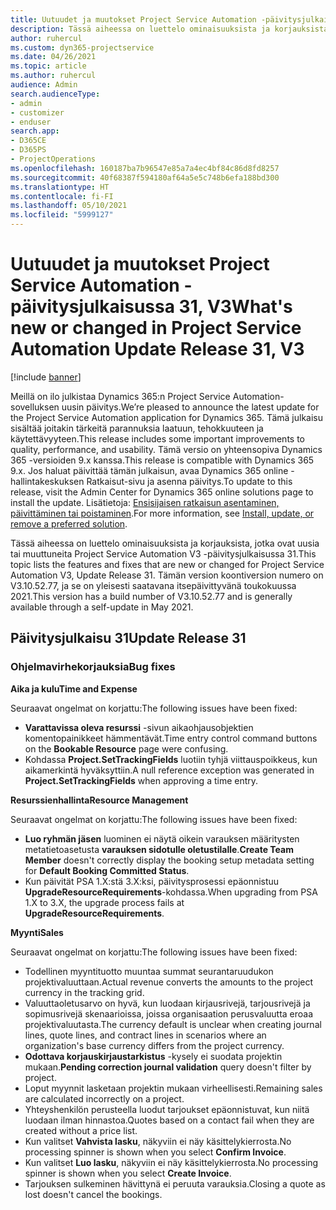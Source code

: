 ```yaml
---
title: Uutuudet ja muutokset Project Service Automation -päivitysjulkaisussa 31, V3
description: Tässä aiheessa on luettelo ominaisuuksista ja korjauksista, jotka ovat käytettävissä Project Service Automation -päivitysjulkaisussa 31, V3.
author: ruhercul
ms.custom: dyn365-projectservice
ms.date: 04/26/2021
ms.topic: article
ms.author: ruhercul
audience: Admin
search.audienceType:
- admin
- customizer
- enduser
search.app:
- D365CE
- D365PS
- ProjectOperations
ms.openlocfilehash: 160187ba7b96547e85a7a4ec4bf84c86d8fd8257
ms.sourcegitcommit: 40f68387f594180af64a5e5c748b6efa188bd300
ms.translationtype: HT
ms.contentlocale: fi-FI
ms.lasthandoff: 05/10/2021
ms.locfileid: "5999127"
---
```

# <a name="whats-new-or-changed-in-project-service-automation-update-release-31-v3"></a><span data-ttu-id="50af3-103">Uutuudet ja muutokset Project Service Automation -päivitysjulkaisussa 31, V3</span><span class="sxs-lookup"><span data-stu-id="50af3-103">What's new or changed in Project Service Automation Update Release 31, V3</span></span>

[!include [banner](../includes/psa-now-project-operations.md)]

<span data-ttu-id="50af3-104">Meillä on ilo julkistaa Dynamics 365:n Project Service Automation-sovelluksen uusin päivitys.</span><span class="sxs-lookup"><span data-stu-id="50af3-104">We’re pleased to announce the latest update for the Project Service Automation application for Dynamics 365.</span></span> <span data-ttu-id="50af3-105">Tämä julkaisu sisältää joitakin tärkeitä parannuksia laatuun, tehokkuuteen ja käytettävyyteen.</span><span class="sxs-lookup"><span data-stu-id="50af3-105">This release includes some important improvements to quality, performance, and usability.</span></span> <span data-ttu-id="50af3-106">Tämä versio on yhteensopiva Dynamics 365 -versioiden 9.x kanssa.</span><span class="sxs-lookup"><span data-stu-id="50af3-106">This release is compatible with Dynamics 365 9.x.</span></span> <span data-ttu-id="50af3-107">Jos haluat päivittää tämän julkaisun, avaa Dynamics 365 online -hallintakeskuksen Ratkaisut-sivu ja asenna päivitys.</span><span class="sxs-lookup"><span data-stu-id="50af3-107">To update to this release, visit the Admin Center for Dynamics 365 online solutions page to install the update.</span></span> <span data-ttu-id="50af3-108">Lisätietoja: [Ensisijaisen ratkaisun asentaminen, päivittäminen tai poistaminen](/power-platform/admin/install-remove-preferred-solution).</span><span class="sxs-lookup"><span data-stu-id="50af3-108">For more information, see [Install, update, or remove a preferred solution](/power-platform/admin/install-remove-preferred-solution).</span></span>

<span data-ttu-id="50af3-109">Tässä aiheessa on luettelo ominaisuuksista ja korjauksista, jotka ovat uusia tai muuttuneita Project Service Automation V3 -päivitysjulkaisussa 31.</span><span class="sxs-lookup"><span data-stu-id="50af3-109">This topic lists the features and fixes that are new or changed for Project Service Automation V3, Update Release 31.</span></span> <span data-ttu-id="50af3-110">Tämän version koontiversion numero on V3.10.52.77, ja se on yleisesti saatavana itsepäivittyvänä toukokuussa 2021.</span><span class="sxs-lookup"><span data-stu-id="50af3-110">This version has a build number of V3.10.52.77 and is generally available through a self-update in May 2021.</span></span>

## <a name="update-release-31"></a><span data-ttu-id="50af3-111">Päivitysjulkaisu 31</span><span class="sxs-lookup"><span data-stu-id="50af3-111">Update Release 31</span></span>

### <a name="bug-fixes"></a><span data-ttu-id="50af3-112">Ohjelmavirhekorjauksia</span><span class="sxs-lookup"><span data-stu-id="50af3-112">Bug fixes</span></span>

<span data-ttu-id="50af3-113">**Aika ja kulu**</span><span class="sxs-lookup"><span data-stu-id="50af3-113">**Time and Expense**</span></span>

<span data-ttu-id="50af3-114">Seuraavat ongelmat on korjattu:</span><span class="sxs-lookup"><span data-stu-id="50af3-114">The following issues have been fixed:</span></span>

- <span data-ttu-id="50af3-115">**Varattavissa oleva resurssi** -sivun aikaohjausobjektien komentopainikkeet hämmentävät.</span><span class="sxs-lookup"><span data-stu-id="50af3-115">Time entry control command buttons on the **Bookable Resource** page were confusing.</span></span>
- <span data-ttu-id="50af3-116">Kohdassa **Project.SetTrackingFields** luotiin tyhjä viittauspoikkeus, kun aikamerkintä hyväksyttiin.</span><span class="sxs-lookup"><span data-stu-id="50af3-116">A null reference exception was generated in **Project.SetTrackingFields** when approving a time entry.</span></span>

<span data-ttu-id="50af3-117">**Resurssienhallinta**</span><span class="sxs-lookup"><span data-stu-id="50af3-117">**Resource Management**</span></span>

<span data-ttu-id="50af3-118">Seuraavat ongelmat on korjattu:</span><span class="sxs-lookup"><span data-stu-id="50af3-118">The following issues have been fixed:</span></span>

- <span data-ttu-id="50af3-119">**Luo ryhmän jäsen** luominen ei näytä oikein varauksen määritysten metatietoasetusta **varauksen sidotulle oletustilalle**.</span><span class="sxs-lookup"><span data-stu-id="50af3-119">**Create Team Member** doesn't correctly display the booking setup metadata setting for **Default Booking Committed Status**.</span></span>
- <span data-ttu-id="50af3-120">Kun päivität PSA 1.X:stä 3.X:ksi, päivitysprosessi epäonnistuu **UpgradeResourceRequirements**-kohdassa.</span><span class="sxs-lookup"><span data-stu-id="50af3-120">When upgrading from PSA 1.X to 3.X, the upgrade process fails at **UpgradeResourceRequirements**.</span></span>


<span data-ttu-id="50af3-121">**Myynti**</span><span class="sxs-lookup"><span data-stu-id="50af3-121">**Sales**</span></span>

<span data-ttu-id="50af3-122">Seuraavat ongelmat on korjattu:</span><span class="sxs-lookup"><span data-stu-id="50af3-122">The following issues have been fixed:</span></span>

- <span data-ttu-id="50af3-123">Todellinen myyntituotto muuntaa summat seurantaruudukon projektivaluuttaan.</span><span class="sxs-lookup"><span data-stu-id="50af3-123">Actual revenue converts the amounts to the project currency in the tracking grid.</span></span>
- <span data-ttu-id="50af3-124">Valuuttaoletusarvo on hyvä, kun luodaan kirjausrivejä, tarjousrivejä ja sopimusrivejä skenaarioissa, joissa organisaation perusvaluutta eroaa projektivaluutasta.</span><span class="sxs-lookup"><span data-stu-id="50af3-124">The currency default is unclear when creating journal lines, quote lines, and contract lines in scenarios where an organization's base currency differs from the project currency.</span></span>
- <span data-ttu-id="50af3-125">**Odottava korjauskirjaustarkistus** -kysely ei suodata projektin mukaan.</span><span class="sxs-lookup"><span data-stu-id="50af3-125">**Pending correction journal validation** query doesn't filter by project.</span></span>
- <span data-ttu-id="50af3-126">Loput myynnit lasketaan projektin mukaan virheellisesti.</span><span class="sxs-lookup"><span data-stu-id="50af3-126">Remaining sales are calculated incorrectly on a project.</span></span>
- <span data-ttu-id="50af3-127">Yhteyshenkilön perusteella luodut tarjoukset epäonnistuvat, kun niitä luodaan ilman hinnastoa.</span><span class="sxs-lookup"><span data-stu-id="50af3-127">Quotes based on a contact fail when they are created without a price list.</span></span>
- <span data-ttu-id="50af3-128">Kun valitset **Vahvista lasku**, näkyviin ei näy käsittelykierrosta.</span><span class="sxs-lookup"><span data-stu-id="50af3-128">No processing spinner is shown when you select **Confirm Invoice**.</span></span>
- <span data-ttu-id="50af3-129">Kun valitset **Luo lasku**, näkyviin ei näy käsittelykierrosta.</span><span class="sxs-lookup"><span data-stu-id="50af3-129">No processing spinner is shown when you select **Create Invoice**.</span></span>
- <span data-ttu-id="50af3-130">Tarjouksen sulkeminen hävittynä ei peruuta varauksia.</span><span class="sxs-lookup"><span data-stu-id="50af3-130">Closing a quote as lost doesn't cancel the bookings.</span></span>







